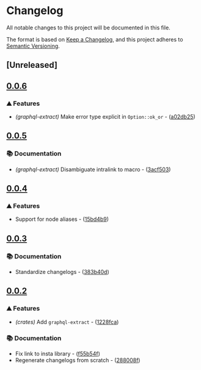 # Changelog

All notable changes to this project will be documented in this file.

The format is based on [Keep a Changelog](https://keepachangelog.com/en/1.0.0/),
and this project adheres to [Semantic Versioning](https://semver.org/spec/v2.0.0.html).


## [Unreleased]

## [0.0.6](https://github.com/AftermathFinance/aftermath-sdk-rust/compare/graphql-extract-v0.0.5...graphql-extract-v0.0.6)

### ⛰️ Features

- *(graphql-extract)* Make error type explicit in `Option::ok_or` - ([a02db25](https://github.com/AftermathFinance/aftermath-sdk-rust/commit/a02db25a7ec1387a2b8e9ed637c9222dde30dfb9))


## [0.0.5](https://github.com/AftermathFinance/aftermath-sdk-rust/compare/graphql-extract-v0.0.4...graphql-extract-v0.0.5)

### 📚 Documentation

- *(graphql-extract)* Disambiguate intralink to macro - ([3acf503](https://github.com/AftermathFinance/aftermath-sdk-rust/commit/3acf503df4270eeff78bab64494f20033f237ec8))


## [0.0.4](https://github.com/AftermathFinance/aftermath-sdk-rust/compare/graphql-extract-v0.0.3...graphql-extract-v0.0.4)

### ⛰️ Features

- Support for node aliases - ([15bd4b9](https://github.com/AftermathFinance/aftermath-sdk-rust/commit/15bd4b94c273ce9e432ea882344225e8aa9b09eb))


## [0.0.3](https://github.com/AftermathFinance/aftermath-sdk-rust/compare/graphql-extract-v0.0.2...graphql-extract-v0.0.3)

### 📚 Documentation

- Standardize changelogs - ([383b40d](https://github.com/AftermathFinance/aftermath-sdk-rust/commit/383b40d75c38f637aafe06438673f71e1c57d432))


## [0.0.2](https://github.com/AftermathFinance/aftermath-sdk-rust/compare/graphql-extract-v0.0.1...graphql-extract-v0.0.2)

### ⛰️ Features

- *(crates)* Add `graphql-extract` - ([1228fca](https://github.com/AftermathFinance/aftermath-sdk-rust/commit/1228fcaea14cff3aa5681c73af8c5ea4c062fa5e))

### 📚 Documentation

- Fix link to insta library - ([f55b54f](https://github.com/AftermathFinance/aftermath-sdk-rust/commit/f55b54f7ba2aa8312b85f27fd8f26b2d382b8ffb))
- Regenerate changelogs from scratch - ([288008f](https://github.com/AftermathFinance/aftermath-sdk-rust/commit/288008f5b60193ea34b765d8ad605cf4f25207e9))

<!-- generated by git-cliff -->
